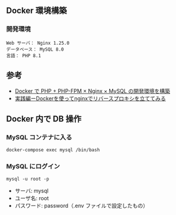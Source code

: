 ## Docker 環境構築

### 開発環境

```
Web サーバ： Nginx 1.25.0
データベース： MySQL 8.0
言語： PHP 8.1
```

## 参考
- [Docker で PHP + PHP-FPM × Nginx × MySQL の開発環境を構築](https://qiita.com/shikuno_dev/items/f236c8280bb745dd6fb4)
- [実践編ーDockerを使ってnginxでリバースプロキシを立ててみる](https://qiita.com/zawawahoge/items/d58ab6b746625e8d4457)


## Docker 内で DB 操作

### MySQL コンテナに入る

```bash
docker-compose exec mysql /bin/bash
```

### MySQL にログイン

```
mysql -u root -p
```

- サーバ: mysql
- ユーザ名: root
- パスワード: password（.env ファイルで設定したもの）

